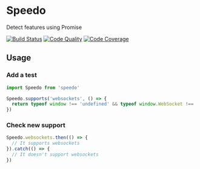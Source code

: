 # Speedo
Detect features using Promise

[![Build Status](https://img.shields.io/codeship/274bbce0-ebd2-0132-1b3d-5ecc4fff82a0.svg)](https://codeship.com/projects/81006/)
[![Code Quality](https://img.shields.io/codacy/77847636043541a1976f3cfe285d4f06.svg)](https://www.codacy.com/app/Migme/speedo)
[![Code Coverage](http://codecov.io/github/migme/speedo/coverage.svg?branch=master)](http://codecov.io/github/migme/speedo?branch=master)

## Usage

### Add a test

```js
import Speedo from 'speedo'

Speedo.supports('websockets', () => {
  return typeof window !== 'undefined' && typeof window.WebSocket !== 'undefined'
})
```

### Check new support

```js
Speedo.websockets.then(() => {
  // It supports websockets
}).catch(() => {
  // It doesn't support websockets
})
```
